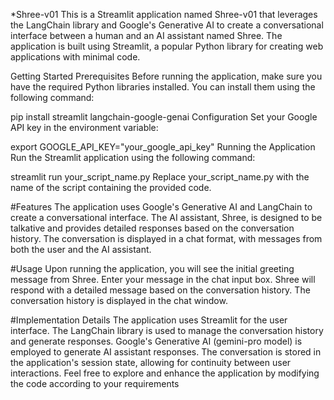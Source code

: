 
*Shree-v01
This is a Streamlit application named Shree-v01 that leverages the LangChain library and Google's Generative AI to create a conversational interface between a human and an AI assistant named Shree. The application is built using Streamlit, a popular Python library for creating web applications with minimal code.

Getting Started
Prerequisites
Before running the application, make sure you have the required Python libraries installed. You can install them using the following command:


pip install streamlit langchain-google-genai
Configuration
Set your Google API key in the environment variable:

export GOOGLE_API_KEY="your_google_api_key"
Running the Application
Run the Streamlit application using the following command:


streamlit run your_script_name.py
Replace your_script_name.py with the name of the script containing the provided code.

#Features
The application uses Google's Generative AI and LangChain to create a conversational interface.
The AI assistant, Shree, is designed to be talkative and provides detailed responses based on the conversation history.
The conversation is displayed in a chat format, with messages from both the user and the AI assistant.

#Usage
Upon running the application, you will see the initial greeting message from Shree.
Enter your message in the chat input box.
Shree will respond with a detailed message based on the conversation history.
The conversation history is displayed in the chat window.

#Implementation Details
The application uses Streamlit for the user interface.
The LangChain library is used to manage the conversation history and generate responses.
Google's Generative AI (gemini-pro model) is employed to generate AI assistant responses.
The conversation is stored in the application's session state, allowing for continuity between user interactions.
Feel free to explore and enhance the application by modifying the code according to your requirements
